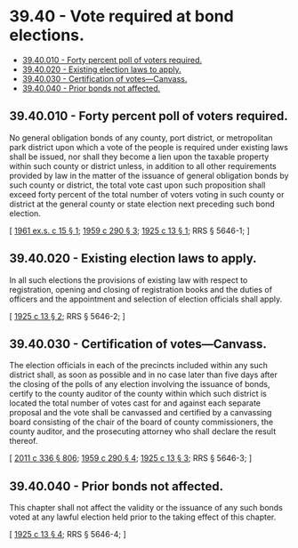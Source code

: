 # 39.40 - Vote required at bond elections.
* [39.40.010 - Forty percent poll of voters required.](#3940010---forty-percent-poll-of-voters-required)
* [39.40.020 - Existing election laws to apply.](#3940020---existing-election-laws-to-apply)
* [39.40.030 - Certification of votes—Canvass.](#3940030---certification-of-votescanvass)
* [39.40.040 - Prior bonds not affected.](#3940040---prior-bonds-not-affected)
## 39.40.010 - Forty percent poll of voters required.
No general obligation bonds of any county, port district, or metropolitan park district upon which a vote of the people is required under existing laws shall be issued, nor shall they become a lien upon the taxable property within such county or district unless, in addition to all other requirements provided by law in the matter of the issuance of general obligation bonds by such county or district, the total vote cast upon such proposition shall exceed forty percent of the total number of voters voting in such county or district at the general county or state election next preceding such bond election.

\[ [1961 ex.s. c 15 § 1](https://leg.wa.gov/CodeReviser/documents/sessionlaw/1961ex1c15.pdf?cite=1961%20ex.s.%20c%2015%20§%201); [1959 c 290 § 3](https://leg.wa.gov/CodeReviser/documents/sessionlaw/1959c290.pdf?cite=1959%20c%20290%20§%203); [1925 c 13 § 1](https://leg.wa.gov/CodeReviser/documents/sessionlaw/1925c13.pdf?cite=1925%20c%2013%20§%201); RRS § 5646-1; \]

## 39.40.020 - Existing election laws to apply.
In all such elections the provisions of existing law with respect to registration, opening and closing of registration books and the duties of officers and the appointment and selection of election officials shall apply.

\[ [1925 c 13 § 2](https://leg.wa.gov/CodeReviser/documents/sessionlaw/1925c13.pdf?cite=1925%20c%2013%20§%202); RRS § 5646-2; \]

## 39.40.030 - Certification of votes—Canvass.
The election officials in each of the precincts included within any such district shall, as soon as possible and in no case later than five days after the closing of the polls of any election involving the issuance of bonds, certify to the county auditor of the county within which such district is located the total number of votes cast for and against each separate proposal and the vote shall be canvassed and certified by a canvassing board consisting of the chair of the board of county commissioners, the county auditor, and the prosecuting attorney who shall declare the result thereof.

\[ [2011 c 336 § 806](https://lawfilesext.leg.wa.gov/biennium/2011-12/Pdf/Bills/Session%20Laws/Senate/5045.SL.pdf?cite=2011%20c%20336%20§%20806); [1959 c 290 § 4](https://leg.wa.gov/CodeReviser/documents/sessionlaw/1959c290.pdf?cite=1959%20c%20290%20§%204); [1925 c 13 § 3](https://leg.wa.gov/CodeReviser/documents/sessionlaw/1925c13.pdf?cite=1925%20c%2013%20§%203); RRS § 5646-3; \]

## 39.40.040 - Prior bonds not affected.
This chapter shall not affect the validity or the issuance of any such bonds voted at any lawful election held prior to the taking effect of this chapter.

\[ [1925 c 13 § 4](https://leg.wa.gov/CodeReviser/documents/sessionlaw/1925c13.pdf?cite=1925%20c%2013%20§%204); RRS § 5646-4; \]

